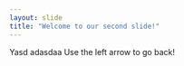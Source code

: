 ```yaml
---
layout: slide
title: "Welcome to our second slide!"
---
```

Yasd  adasdaa
Use the left arrow to go back!
